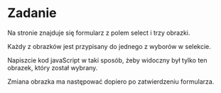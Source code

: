  # Zadanie
 
Na stronie znajduje się formularz z polem select i trzy obrazki.

Każdy z obrazków jest przypisany do jednego z wyborów w selekcie.  

Napiszcie kod javaScript w taki sposób, żeby widoczny był tylko ten obrazek, który został wybrany.

Zmiana obrazka ma następować dopiero po zatwierdzeniu formularza.

